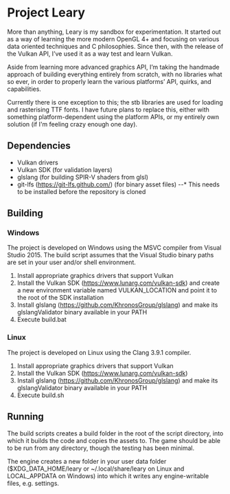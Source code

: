 # Project Leary #
More than anything, Leary is my sandbox for experimentation. It started out as a
way of learning the more modern OpenGL 4+ and focusing on various data oriented
techniques and C philosophies. Since then, with the release of the Vulkan API,
I’ve used it as a way test and learn Vulkan.

Aside from learning more advanced graphics API, I’m taking the handmade approach
of building everything entirely from scratch, with no libraries what so ever, in
order to properly learn the various platforms’ API, quirks, and capabilities.

Currently there is one exception to this; the stb libraries are used for loading
and rasterising TTF fonts. I have future plans to replace this, either with
something platform-dependent using the platform APIs, or my entirely own
solution (if I'm feeling crazy enough one day).

## Dependencies ##
* Vulkan drivers
* Vulkan SDK (for validation layers)
* glslang (for building SPIR-V shaders from glsl)
* git-lfs (https://git-lfs.github.com/) (for binary asset files)
--* This needs to be installed before the repository is cloned

## Building ##
### Windows ###
The project is developed on Windows using the MSVC compiler from Visual Studio
2015. The build script assumes that the Visual Studio binary paths are set in
your user and/or shell environment.

1. Install appropriate graphics drivers that support Vulkan
1. Install the Vulkan SDK (https://www.lunarg.com/vulkan-sdk) and create a new
environment variable named VULKAN_LOCATION and point it to the root of the SDK
installation
1. Install glslang (https://github.com/KhronosGroup/glslang) and make its
glslangValidator binary available in your PATH
1. Execute build.bat

### Linux ###
The project is developed on Linux using the Clang 3.9.1 compiler.

1. Install appropriate graphics drivers that support Vulkan
1. Install the Vulkan SDK (https://www.lunarg.com/vulkan-sdk)
1. Install glslang (https://github.com/KhronosGroup/glslang) and make its
glslangValidator binary available in your PATH
1. Execute build.sh

## Running ##
The build scripts creates a build folder in the root of the script directory,
into which it builds the code and copies the assets to. The game should be able
to be run from any directory, though the testing has been minimal.

The engine creates a new folder in your user data folder ($XDG_DATA_HOME/leary
or ~/.local/share/leary on Linux and LOCAL_APPDATA on Windows) into which it
writes any engine-writable files, e.g. settings.



